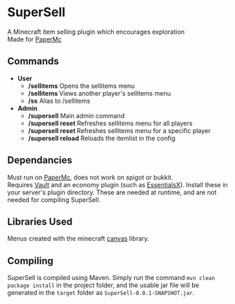 # SuperSell

A Minecraft item selling plugin which encourages exploration  
Made for [PaperMc](https://papermc.io/)

## Commands
* **User**
    * **/sellitems** Opens the sellitems menu
	* **/sellitems <player>** Views another player's sellitems menu
    * **/ss** Alias to /sellitems
* **Admin**
    * **/supersell** Main admin command
    * **/supersell reset** Refreshes sellitems menu for all players
    * **/supersell reset <player>** Refreshes sellitems menu for a specific player
    * **/supersell reload** Reloads the itemlist in the config

## Dependancies
Must run on [PaperMc](https://papermc.io/), does not work on spigot or bukkit.  
Requires [Vault](https://www.spigotmc.org/resources/vault.34315/) and an economy plugin (such as [EssentialsX](https://essentialsx.net/downloads.html)). Install these in your server's plugin directory. These are needed at runtime, and are not needed for compiling SuperSell.

## Libraries Used
Menus created with the minecraft [canvas](https://github.com/IPVP-MC/canvas) library.

## Compiling
SuperSell is compiled using Maven. Simply run the command `mvn clean package install` in the project folder, and the usable jar file will be generated in the `target` folder as `SuperSell-0.0.1-SNAPSHOT.jar`.